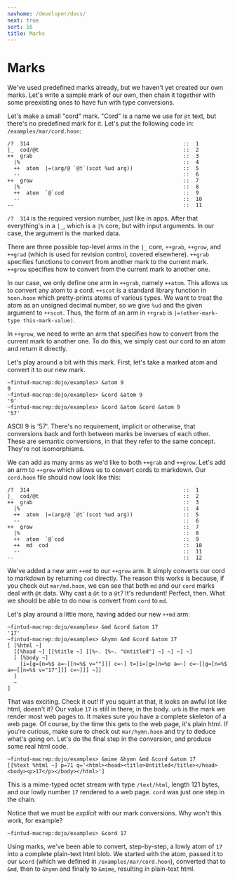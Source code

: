 ```yaml
---
navhome: /developer/docs/
next: true
sort: 16
title: Marks
---
```


# Marks

We've used predefined marks already, but we haven't yet created our own marks. 
Let's write a sample mark of our own, then chain it together with some 
preexisting ones to have fun with type conversions.

Let's make a small "cord" mark. "Cord" is a name we use for `@t`
text, but there's no predefined mark for it.  Let's put the following code in:
`/examples/mar/cord.hoon`:

```
/?  314                                                 ::  1
|_  cod/@t                                              ::  2
++  grab                                                ::  3
  |%                                                    ::  4
  ++  atom  |=(arg/@ `@t`(scot %ud arg))                ::  5
  --                                                    ::  6
++  grow                                                ::  7
  |%                                                    ::  8
  ++  atom  `@`cod                                      ::  9
  --                                                    ::  10
--                                                      ::  11
```

`/?  314` is the required version number, just like in apps. After that 
everything's in a `|_`, which is a `|%` core, but with input arguments. In our 
case, the argument is the marked data.

There are three possible top-level arms in the `|_` core, `++grab`, `++grow`, 
and `++grad` (which is used for revision control, covered elsewhere). `++grab` 
specifies functions to convert from another mark to the current mark. `++grow` 
specifies how to convert from the current mark to another one.

In our case, we only define one arm in `++grab`, namely `++atom`. This allows 
us to convert any atom to a cord. `++scot` is a standard library function in 
`hoon.hoon` which pretty-prints atoms of various types. We want to treat the 
atom as an unsigned decimal number, so we give `%ud` and the given argument 
to `++scot`. Thus, the form of an arm in `++grab` is
`|=(other-mark-type this-mark-value)`.

In `++grow`, we need to write an arm that specifies how to convert from the 
current mark to another one. To do this, we simply cast our cord to an atom 
and return it directly.

Let's play around a bit with this mark. First, let's take a marked atom and 
convert it to our new mark.

```
~fintud-macrep:dojo/examples> &atom 9
9
~fintud-macrep:dojo/examples> &cord &atom 9
'9'
~fintud-macrep:dojo/examples> &cord &atom &cord &atom 9
'57'
```

ASCII 9 is '57'. There's no requirement, implicit or otherwise, that conversions 
back and forth between marks be inverses of each other. These are semantic 
conversions, in that they refer to the same concept. They're not isomorphisms.

We can add as many arms as we'd like to both `++grab` and `++grow`. Let's add 
an arm to `++grow` which allows us to convert cords to markdown. Our 
`cord.hoon` file should now look like this:

```
/?  314                                                 ::  1
|_  cod/@t                                              ::  2
++  grab                                                ::  3
  |%                                                    ::  4
  ++  atom  |=(arg/@ `@t`(scot %ud arg))                ::  5
  --                                                    ::  6
++  grow                                                ::  7
  |%                                                    ::  8
  ++  atom  `@`cod                                      ::  9
  ++  md  cod                                           ::  10
  --                                                    ::  11
--                                                      ::  12
```

We've added a new arm `++md` to our `++grow` arm. It simply converts our 
cord to markdown by returning `cod` directly. The reason this works is because, 
if you check out `mar/md.hoon`, we can see that both `md` and our `cord` marks 
deal with `@t` data. Why cast a `@t` to a `@t`? It's redundant! Perfect, then.
What we should be able to do now is convert from `cord` to `md`.

Let's play around a little more, having added our new `++md` arm:

```
~fintud-macrep:dojo/examples> &md &cord &atom 17
'17'
~fintud-macrep:dojo/examples> &hymn &md &cord &atom 17
[ [%html ~]
  [[%head ~] [[%title ~] [[%~. [%~. "Untitled"] ~] ~] ~] ~]
  [ [%body ~]
    [i=[g=[n=%$ a=~[[n=%$ v=""]]] c=~] t=[i=[g=[n=%p a=~] c=~[[g=[n=%$ a=~[[n=%$ v="17"]]] c=~]]] ~]]
  ]
  ~
]
```

That was exciting. Check it out! If you squint at that, it looks an awful lot 
like html, doesn't it? Our value `17` is still in there, in the body. `urb` is 
the mark we render most web pages to. It makes sure you have a complete 
skeleton of a web page. Of course, by the time this gets to the web page, it's 
plain html. If you're curious, make sure to check out `mar/hymn.hoon` and try 
to deduce what's going on. Let's do the final step in the conversion, and 
produce some real html code.

```
~fintud-macrep:dojo/examples> &mime &hymn &md &cord &atom 17
[[%text %html ~] p=71 q='<html><head><title>Untitled</title></head><body><p>17</p></body></html>']
```

This is a mime-typed octet stream with type `/text/html`, length 121 bytes, 
and our lowly number `17` rendered to a web page. `cord` was just one 
step in the chain.

Notice that we must be _explicit_ with our mark conversions. Why won't this work, for 
example?

```
~fintud-macrep:dojo/examples> &cord 17
```

Using marks, we've been able to convert, step-by-step, a lowly atom of `17` 
into a complete plain-text html blob. We started with the atom, passed it to 
our `&cord` (which we defined in `/examples/mar/cord.hoon`), 
converted that to `&md`, then to `&hymn` and finally to `&mime`, resulting 
in plain-text html.
